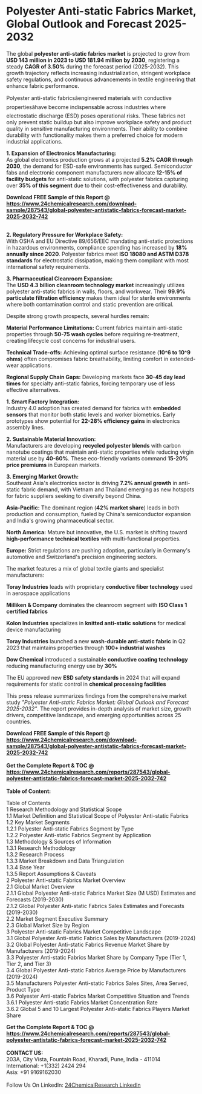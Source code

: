 <h1>Polyester Anti-static Fabrics Market, Global Outlook and Forecast 2025-2032</h1><p>The global <strong>polyester anti-static fabrics market</strong> is projected to grow from <strong>USD 143 million in 2023 to USD 181.94 million by 2030</strong>, registering a steady <strong>CAGR of 3.50%</strong> during the forecast period (2025-2032). This growth trajectory reflects increasing industrialization, stringent workplace safety regulations, and continuous advancements in textile engineering that enhance fabric performance.</p><p>Polyester anti-static fabricsâengineered materials with conductive propertiesâhave become indispensable across industries where electrostatic discharge (ESD) poses operational risks. These fabrics not only prevent static buildup but also improve workplace safety and product quality in sensitive manufacturing environments. Their ability to combine durability with functionality makes them a preferred choice for modern industrial applications.</p><p><strong>1. Expansion of Electronics Manufacturing:</strong><br>
As global electronics production grows at a projected <strong>5.2% CAGR through 2030</strong>, the demand for ESD-safe environments has surged. Semiconductor fabs and electronic component manufacturers now allocate <strong>12-15% of facility budgets</strong> for anti-static solutions, with polyester fabrics capturing over <strong>35% of this segment</strong> due to their cost-effectiveness and durability.</p><div><b>Download FREE Sample of this Report @ 
            <a href="https://www.24chemicalresearch.com/download-sample/287543/global-polyester-antistatic-fabrics-forecast-market-2025-2032-742">
            https://www.24chemicalresearch.com/download-sample/287543/global-polyester-antistatic-fabrics-forecast-market-2025-2032-742</a></b></div><br><p><strong>2. Regulatory Pressure for Workplace Safety:</strong><br>
With OSHA and EU Directive 89/656/EEC mandating anti-static protections in hazardous environments, compliance spending has increased by <strong>18% annually since 2020</strong>. Polyester fabrics meet <strong>ISO 18080 and ASTM D378 standards</strong> for electrostatic dissipation, making them compliant with most international safety requirements.</p><p><strong>3. Pharmaceutical Cleanroom Expansion:</strong><br>
The <strong>USD 4.3 billion cleanroom technology market</strong> increasingly utilizes polyester anti-static fabrics in walls, floors, and workwear. Their <strong>99.9% particulate filtration efficiency</strong> makes them ideal for sterile environments where both contamination control and static prevention are critical.</p><p>Despite strong growth prospects, several hurdles remain:</p><p><strong>Material Performance Limitations:</strong> Current fabrics maintain anti-static properties through <strong>50-75 wash cycles</strong> before requiring re-treatment, creating lifecycle cost concerns for industrial users.</p><p><strong>Technical Trade-offs:</strong> Achieving optimal surface resistance (<strong>10^6 to 10^9 ohms</strong>) often compromises fabric breathability, limiting comfort in extended-wear applications.</p><p><strong>Regional Supply Chain Gaps:</strong> Developing markets face <strong>30-45 day lead times</strong> for specialty anti-static fabrics, forcing temporary use of less effective alternatives.</p><p><strong>1. Smart Factory Integration:</strong><br>
Industry 4.0 adoption has created demand for fabrics with <strong>embedded sensors</strong> that monitor both static levels and worker biometrics. Early prototypes show potential for <strong>22-28% efficiency gains</strong> in electronics assembly lines.</p><p><strong>2. Sustainable Material Innovation:</strong><br>
Manufacturers are developing <strong>recycled polyester blends</strong> with carbon nanotube coatings that maintain anti-static properties while reducing virgin material use by <strong>40-60%</strong>. These eco-friendly variants command <strong>15-20% price premiums</strong> in European markets.</p><p><strong>3. Emerging Market Growth:</strong><br>
Southeast Asia's electronics sector is driving <strong>7.2% annual growth</strong> in anti-static fabric demand, with Vietnam and Thailand emerging as new hotspots for fabric suppliers seeking to diversify beyond China.</p><p><strong>Asia-Pacific:</strong> The dominant region (<strong>42% market share</strong>) leads in both production and consumption, fueled by China's semiconductor expansion and India's growing pharmaceutical sector.</p><p><strong>North America:</strong> Mature but innovative, the U.S. market is shifting toward <strong>high-performance technical textiles</strong> with multi-functional properties.</p><p><strong>Europe:</strong> Strict regulations are pushing adoption, particularly in Germany's automotive and Switzerland's precision engineering sectors.</p><p>The market features a mix of global textile giants and specialist manufacturers:</p><p><strong>Toray Industries</strong> leads with proprietary <strong>conductive fiber technology</strong> used in aerospace applications</p><p><strong>Milliken &amp; Company</strong> dominates the cleanroom segment with <strong>ISO Class 1 certified fabrics</strong></p><p><strong>Kolon Industries</strong> specializes in <strong>knitted anti-static solutions</strong> for medical device manufacturing</p><p><strong>Toray Industries</strong> launched a new <strong>wash-durable anti-static fabric</strong> in Q2 2023 that maintains properties through <strong>100+ industrial washes</strong></p><p><strong>Dow Chemical</strong> introduced a sustainable <strong>conductive coating technology</strong> reducing manufacturing energy use by <strong>30%</strong></p><p>The EU approved new <strong>ESD safety standards</strong> in 2024 that will expand requirements for static control in <strong>chemical processing facilities</strong></p><p>This press release summarizes findings from the comprehensive market study <em>"Polyester Anti-static Fabrics Market: Global Outlook and Forecast 2025-2032"</em>. The report provides in-depth analysis of market size, growth drivers, competitive landscape, and emerging opportunities across 25 countries.</p><div><b>Download FREE Sample of this Report @ 
            <a href="https://www.24chemicalresearch.com/download-sample/287543/global-polyester-antistatic-fabrics-forecast-market-2025-2032-742">
            https://www.24chemicalresearch.com/download-sample/287543/global-polyester-antistatic-fabrics-forecast-market-2025-2032-742</a></b></div><br><div><b>Get the Complete Report & TOC @ 
            <a href="https://www.24chemicalresearch.com/reports/287543/global-polyester-antistatic-fabrics-forecast-market-2025-2032-742">
            https://www.24chemicalresearch.com/reports/287543/global-polyester-antistatic-fabrics-forecast-market-2025-2032-742</a></b></div><br>
            <b>Table of Content:</b><p>Table of Contents<br />
1 Research Methodology and Statistical Scope<br />
1.1 Market Definition and Statistical Scope of Polyester Anti-static Fabrics<br />
1.2 Key Market Segments<br />
1.2.1 Polyester Anti-static Fabrics Segment by Type<br />
1.2.2 Polyester Anti-static Fabrics Segment by Application<br />
1.3 Methodology & Sources of Information<br />
1.3.1 Research Methodology<br />
1.3.2 Research Process<br />
1.3.3 Market Breakdown and Data Triangulation<br />
1.3.4 Base Year<br />
1.3.5 Report Assumptions & Caveats<br />
2 Polyester Anti-static Fabrics Market Overview<br />
2.1 Global Market Overview<br />
2.1.1 Global Polyester Anti-static Fabrics Market Size (M USD) Estimates and Forecasts (2019-2030)<br />
2.1.2 Global Polyester Anti-static Fabrics Sales Estimates and Forecasts (2019-2030)<br />
2.2 Market Segment Executive Summary<br />
2.3 Global Market Size by Region<br />
3 Polyester Anti-static Fabrics Market Competitive Landscape<br />
3.1 Global Polyester Anti-static Fabrics Sales by Manufacturers (2019-2024)<br />
3.2 Global Polyester Anti-static Fabrics Revenue Market Share by Manufacturers (2019-2024)<br />
3.3 Polyester Anti-static Fabrics Market Share by Company Type (Tier 1, Tier 2, and Tier 3)<br />
3.4 Global Polyester Anti-static Fabrics Average Price by Manufacturers (2019-2024)<br />
3.5 Manufacturers Polyester Anti-static Fabrics Sales Sites, Area Served, Product Type<br />
3.6 Polyester Anti-static Fabrics Market Competitive Situation and Trends<br />
3.6.1 Polyester Anti-static Fabrics Market Concentration Rate<br />
3.6.2 Global 5 and 10 Largest Polyester Anti-static Fabrics Players Market Share </p><div><b>Get the Complete Report & TOC @ 
            <a href="https://www.24chemicalresearch.com/reports/287543/global-polyester-antistatic-fabrics-forecast-market-2025-2032-742">
            https://www.24chemicalresearch.com/reports/287543/global-polyester-antistatic-fabrics-forecast-market-2025-2032-742</a></b></div><br><b>CONTACT US:</b><br>
            203A, City Vista, Fountain Road, Kharadi, Pune, India - 411014<br>
            International: +1(332) 2424 294<br>
            Asia: +91 9169162030 <br><br>
            Follow Us On LinkedIn: <a href="https://www.linkedin.com/company/24chemicalresearch/">24ChemicalResearch LinkedIn</a>